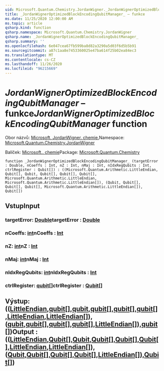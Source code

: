 ```yaml
---
uid: Microsoft.Quantum.Chemistry.JordanWigner._JordanWignerOptimizedBlockEncodingQubitManager_
title: _JordanWignerOptimizedBlockEncodingQubitManager_ – funkce
ms.date: 11/25/2020 12:00:00 AM
ms.topic: article
qsharp.kind: function
qsharp.namespace: Microsoft.Quantum.Chemistry.JordanWigner
qsharp.name: _JordanWignerOptimizedBlockEncodingQubitManager_
qsharp.summary: ''
ms.openlocfilehash: 6e047cea67fb599ba8d82a3290a5d03f6d5b5b91
ms.sourcegitcommit: a87c1aa8e7453360025e47ba614f25b02ea84ec3
ms.translationtype: MT
ms.contentlocale: cs-CZ
ms.lasthandoff: 11/26/2020
ms.locfileid: "96215669"
---
```

# <a name="_jordanwigneroptimizedblockencodingqubitmanager_-function"></a><span data-ttu-id="2c6f8-102">_JordanWignerOptimizedBlockEncodingQubitManager_ – funkce</span><span class="sxs-lookup"><span data-stu-id="2c6f8-102">_JordanWignerOptimizedBlockEncodingQubitManager_ function</span></span>

<span data-ttu-id="2c6f8-103">Obor názvů: [Microsoft. JordanWigner. chemie.](xref:Microsoft.Quantum.Chemistry.JordanWigner)</span><span class="sxs-lookup"><span data-stu-id="2c6f8-103">Namespace: [Microsoft.Quantum.Chemistry.JordanWigner](xref:Microsoft.Quantum.Chemistry.JordanWigner)</span></span>

<span data-ttu-id="2c6f8-104">Balíček: [Microsoft.. chemie](https://nuget.org/packages/Microsoft.Quantum.Chemistry)</span><span class="sxs-lookup"><span data-stu-id="2c6f8-104">Package: [Microsoft.Quantum.Chemistry](https://nuget.org/packages/Microsoft.Quantum.Chemistry)</span></span>




```qsharp
function _JordanWignerOptimizedBlockEncodingQubitManager_ (targetError : Double, nCoeffs : Int, nZ : Int, nMaj : Int, nIdxRegQubits : Int, ctrlRegister : Qubit[]) : ((Microsoft.Quantum.Arithmetic.LittleEndian, Qubit[], Qubit, Qubit[], Qubit[], Qubit[], Microsoft.Quantum.Arithmetic.LittleEndian, Microsoft.Quantum.Arithmetic.LittleEndian[]), (Qubit, Qubit[], Qubit[], Qubit[], Microsoft.Quantum.Arithmetic.LittleEndian[]), Qubit[])
```


## <a name="input"></a><span data-ttu-id="2c6f8-105">Vstup</span><span class="sxs-lookup"><span data-stu-id="2c6f8-105">Input</span></span>

### <a name="targeterror--double"></a><span data-ttu-id="2c6f8-106">targetError: [Double](xref:microsoft.quantum.lang-ref.double)</span><span class="sxs-lookup"><span data-stu-id="2c6f8-106">targetError : [Double](xref:microsoft.quantum.lang-ref.double)</span></span>




### <a name="ncoeffs--int"></a><span data-ttu-id="2c6f8-107">nCoeffs: [int](xref:microsoft.quantum.lang-ref.int)</span><span class="sxs-lookup"><span data-stu-id="2c6f8-107">nCoeffs : [Int](xref:microsoft.quantum.lang-ref.int)</span></span>




### <a name="nz--int"></a><span data-ttu-id="2c6f8-108">nZ: [int](xref:microsoft.quantum.lang-ref.int)</span><span class="sxs-lookup"><span data-stu-id="2c6f8-108">nZ : [Int](xref:microsoft.quantum.lang-ref.int)</span></span>




### <a name="nmaj--int"></a><span data-ttu-id="2c6f8-109">nMaj: [int](xref:microsoft.quantum.lang-ref.int)</span><span class="sxs-lookup"><span data-stu-id="2c6f8-109">nMaj : [Int](xref:microsoft.quantum.lang-ref.int)</span></span>




### <a name="nidxregqubits--int"></a><span data-ttu-id="2c6f8-110">nIdxRegQubits: [int](xref:microsoft.quantum.lang-ref.int)</span><span class="sxs-lookup"><span data-stu-id="2c6f8-110">nIdxRegQubits : [Int](xref:microsoft.quantum.lang-ref.int)</span></span>




### <a name="ctrlregister--qubit"></a><span data-ttu-id="2c6f8-111">ctrlRegister: [qubit](xref:microsoft.quantum.lang-ref.qubit)[]</span><span class="sxs-lookup"><span data-stu-id="2c6f8-111">ctrlRegister : [Qubit](xref:microsoft.quantum.lang-ref.qubit)[]</span></span>





## <a name="output--littleendianqubitqubitqubitqubitqubitlittleendianlittleendianqubitqubitqubitqubitlittleendianqubit"></a><span data-ttu-id="2c6f8-112">Výstup: (([LittleEndian](xref:Microsoft.Quantum.Arithmetic.LittleEndian),[qubit](xref:microsoft.quantum.lang-ref.qubit)[],[qubit](xref:microsoft.quantum.lang-ref.qubit),[qubit](xref:microsoft.quantum.lang-ref.qubit)[],[qubit](xref:microsoft.quantum.lang-ref.qubit)[],[qubit](xref:microsoft.quantum.lang-ref.qubit)[],[LittleEndian](xref:Microsoft.Quantum.Arithmetic.LittleEndian),[LittleEndian](xref:Microsoft.Quantum.Arithmetic.LittleEndian)[]), ([qubit](xref:microsoft.quantum.lang-ref.qubit),[qubit](xref:microsoft.quantum.lang-ref.qubit)[],[qubit](xref:microsoft.quantum.lang-ref.qubit)[],[qubit](xref:microsoft.quantum.lang-ref.qubit)[],[LittleEndian](xref:Microsoft.Quantum.Arithmetic.LittleEndian)[]),[qubit](xref:microsoft.quantum.lang-ref.qubit)[])</span><span class="sxs-lookup"><span data-stu-id="2c6f8-112">Output : (([LittleEndian](xref:Microsoft.Quantum.Arithmetic.LittleEndian),[Qubit](xref:microsoft.quantum.lang-ref.qubit)[],[Qubit](xref:microsoft.quantum.lang-ref.qubit),[Qubit](xref:microsoft.quantum.lang-ref.qubit)[],[Qubit](xref:microsoft.quantum.lang-ref.qubit)[],[Qubit](xref:microsoft.quantum.lang-ref.qubit)[],[LittleEndian](xref:Microsoft.Quantum.Arithmetic.LittleEndian),[LittleEndian](xref:Microsoft.Quantum.Arithmetic.LittleEndian)[]),([Qubit](xref:microsoft.quantum.lang-ref.qubit),[Qubit](xref:microsoft.quantum.lang-ref.qubit)[],[Qubit](xref:microsoft.quantum.lang-ref.qubit)[],[Qubit](xref:microsoft.quantum.lang-ref.qubit)[],[LittleEndian](xref:Microsoft.Quantum.Arithmetic.LittleEndian)[]),[Qubit](xref:microsoft.quantum.lang-ref.qubit)[])</span></span>

